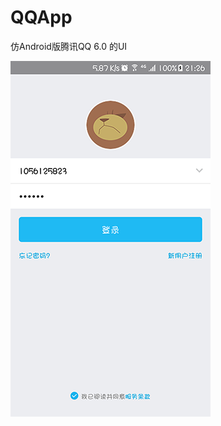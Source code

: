 # QQApp
仿Android版腾讯QQ 6.0 的UI


![](https://raw.githubusercontent.com/ssj64260/QQApp/master/image/Screenshot_20170508-212604.png)
